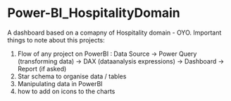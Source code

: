 # Power-BI_HospitalityDomain

A dashboard based on a comapny of Hospitality domain - OYO. 
Important things to note about this projects:
1. Flow of any project on PowerBI :
   Data Source -> Power Query (transforming data) -> DAX (dataanalysis expressions) ->  Dashboard -> Report (if asked)
2. Star schema to organise data / tables
3. Manipulating data in PowerBI
4. how to add on icons to the charts
